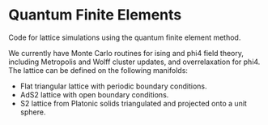 # Quantum Finite Elements

Code for lattice simulations using the quantum finite element method.

We currently have Monte Carlo routines for ising and phi4 field theory,
including Metropolis and Wolff cluster updates, and overrelaxation for phi4.
The lattice can be defined on the following manifolds:

- Flat triangular lattice with periodic boundary conditions.
- AdS2 lattice with open boundary conditions.
- S2 lattice from Platonic solids triangulated and projected onto a unit sphere.

